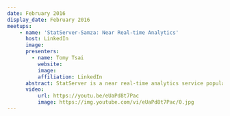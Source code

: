 ```yaml
---
date: February 2016
display_date: February 2016
meetups:
    - name: 'StatServer-Samza: Near Real-time Analytics'
      host: LinkedIn
      image: 
      presenters:
        - name: Tomy Tsai
          website: 
          image:
          affiliation: LinkedIn
      abstract: StatServer is a near real-time analytics service popularly used in LinkedIn and is in the process of being migrated to the Samza platform. 
      video:
          url: https://youtu.be/eUaPd8t7Pac
          image: https://img.youtube.com/vi/eUaPd8t7Pac/0.jpg
---
```

<!--
   Licensed to the Apache Software Foundation (ASF) under one or more
   contributor license agreements.  See the NOTICE file distributed with
   this work for additional information regarding copyright ownership.
   The ASF licenses this file to You under the Apache License, Version 2.0
   (the "License"); you may not use this file except in compliance with
   the License.  You may obtain a copy of the License at

       http://www.apache.org/licenses/LICENSE-2.0

   Unless required by applicable law or agreed to in writing, software
   distributed under the License is distributed on an "AS IS" BASIS,
   WITHOUT WARRANTIES OR CONDITIONS OF ANY KIND, either express or implied.
   See the License for the specific language governing permissions and
   limitations under the License.
-->